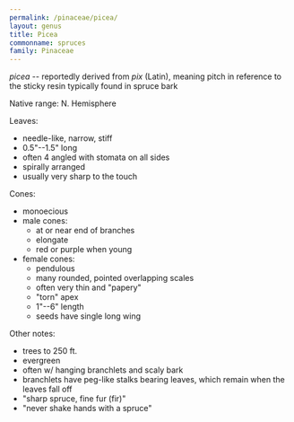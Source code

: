 ```yaml
---
permalink: /pinaceae/picea/
layout: genus
title: Picea
commonname: spruces
family: Pinaceae
---
```


*picea* -- reportedly derived from *pix* (Latin), meaning pitch in reference to the sticky resin typically found in spruce bark

Native range: N. Hemisphere

Leaves:
  - needle-like, narrow, stiff
  - 0.5"--1.5" long
  - often 4 angled with stomata on all sides
  - spirally arranged
  - usually very sharp to the touch

Cones:
  - monoecious
  - male cones:
    - at or near end of branches
    - elongate
    - red or purple when young
  - female cones:
    - pendulous
    - many rounded, pointed overlapping scales
    - often very thin and "papery"
    - "torn" apex
    - 1"--6" length
    - seeds have single long wing

Other notes:
  - trees to 250 ft.
  - evergreen
  - often w/ hanging branchlets and scaly bark
  - branchlets have peg-like stalks bearing leaves, which remain when the leaves fall off
  - "sharp spruce, fine fur (fir)"
  - "never shake hands with a spruce"
